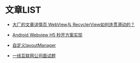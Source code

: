 # 文章LIST

- [大厂的文章详情页 WebView与 RecyclerView如何连贯滑动的？](https://mp.weixin.qq.com/s/hqlCIDVZyPaaVqVqPntSuw)

- [Android Webview H5 秒开方案实现](https://juejin.im/post/5b94ca52e51d450e7d097f38)

- [自定义layoutManager](https://blog.csdn.net/ccy0122/article/details/90515386)

- [一线互联网公司面试题](http://www.jackywang.tech/AndroidInterview-Q-A/interview/)